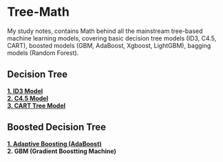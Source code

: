 Tree-Math
============
My study notes, contains Math behind all the mainstream tree-based machine learning models, covering basic decision tree models (ID3, C4.5, CART), boosted models (GBM, AdaBoost, Xgboost, LightGBM), bagging models (Random Forest).



Decision Tree
------------
[**1. ID3 Model**](./ID3.md)   
[**2. C4.5 Model**](./C4_5.md)  
[**3. CART Tree Model**](./CART.md)  

Boosted Decision Tree
------------
[**1. Adaptive Boosting (AdaBoost)**](./AdaBoost.md)  
**2. GBM (Gradient Boostting Machine)**

